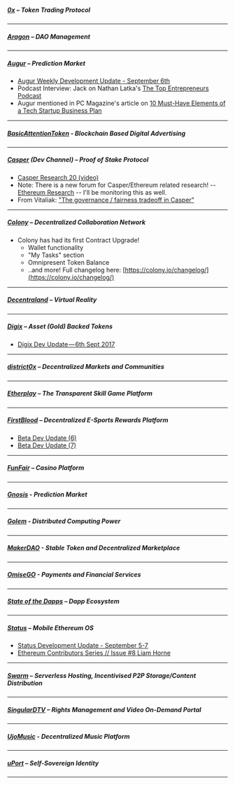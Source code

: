 ##### [0x](https://0xproject.com/) – Token Trading Protocol


---

##### [Aragon](https://aragon.one/) – DAO Management


---
##### [Augur](https://augur.net/) – Prediction Market
- [Augur Weekly Development Update - September 6th](https://medium.com/@AugurProject/augur-weekly-development-update-september-6th-ba554e49ffa7)
- Podcast Interview: Jack on Nathan Latka's [The Top Entrepreneurs Podcast](http://nathanlatka.com/thetop764/)
- Augur mentioned in PC Magazine's article on [10 Must-Have Elements of a Tech Startup Business Plan](https://www.pcmag.com/feature/355870/10-must-have-elements-of-a-tech-startup-business-plan)
---
##### [BasicAttentionToken](https://basicattentiontoken.org/) - Blockchain Based Digital Advertising


---  
##### [Casper](https://blog.ethereum.org/2015/08/01/introducing-casper-friendly-ghost/) (Dev Channel) – Proof of Stake Protocol
- [Casper Research 20 (video)](https://www.youtube.com/watch?v=WCjdl1da6VA)
- Note: There is a new forum for Casper/Ethereum related research! -- [Ethereum Research](http://ethereumresearch.trydiscourse.com/) -- I'll be monitoring this as well.
- From Vitaliak: ["The governance / fairness tradeoff in Casper"](http://ethereumresearch.trydiscourse.com/t/the-governance-fairness-tradeoff-in-casper/17)
---

##### [Colony](https://colony.io/) – Decentralized Collaboration Network
- Colony has had its first Contract Upgrade!
     - Wallet functionality
     - "My Tasks" section
     - Omnipresent Token Balance
     - ..and more! Full changelog here: [https://colony.io/changelog/](https://colony.io/changelog/)
---
##### [Decentraland](https://decentraland.org/) – Virtual Reality

---

##### [Digix](https://digix.io/) – Asset (Gold) Backed Tokens
- [Digix Dev Update — 6th Sept 2017](https://medium.com/@Digix/digix-dev-update-6th-sept-2017-a49a7c7078ba)
---
##### [district0x](https://district0x.io/) – Decentralized Markets and Communities

---

##### [Etherplay](https://etherplay.io) – The Transparent Skill Game Platform


---

##### [FirstBlood](https://firstblood.io/) – Decentralized E-Sports Rewards Platform
- [Beta Dev Update (6)](https://blog.firstblood.io/beta-dev-update-6-be5740c897da)
- [Beta Dev Update (7)](https://blog.firstblood.io/beta-dev-update-7-bc2d7d4afbc1)
---
##### [FunFair](https://funfair.io/) – Casino Platform

---

##### [Gnosis](https://gnosis.pm/) - Prediction Market 


---  
##### [Golem](https://golem.network/) - Distributed Computing Power


---

##### [MakerDAO](https://makerdao.com/) - Stable Token and Decentralized Marketplace


---
##### [OmiseGO](https://omg.omise.co/) - Payments and Financial Services


---

##### [State of the Dapps](https://dapps.ethercasts.com/) – Dapp Ecosystem


---
##### [Status](https://status.im/) – Mobile Ethereum OS
- [Status Development Update - September 5-7](https://blog.status.im/status-development-update-for-5th-7th-september-dbe3ad0deb75)
- [Ethereum Contributors Series // Issue #8 Liam Horne](https://blog.status.im/ethereum-contributors-series-issue-8-liam-horne-4219eb2cfd39)
---
##### [Swarm](http://swarm-gateways.net/bzz:/theswarm.eth/) – Serverless Hosting, Incentivised P2P Storage/Content Distribution


---
##### [SingularDTV](https://singulardtv.com/) – Rights Management and Video On-Demand Portal


---
##### [UjoMusic](https://ujomusic.com/) - Decentralized Music Platform


---  
##### [uPort](https://www.uport.me/) – Self-Sovereign Identity 

---
